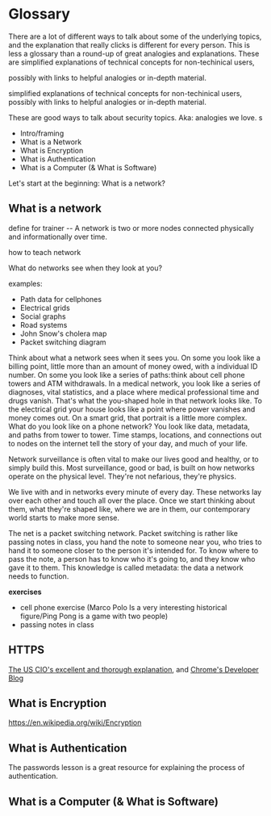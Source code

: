 # Glossary

There are a lot of different ways to talk about some of the underlying topics, and the explanation that really clicks is different for every person. This is less a glossary than a round-up of great analogies and explanations. These are simplified explanations of technical concepts for non-techinical users, 

possibly with links to helpful analogies or in-depth material.

simplified explanations of technical concepts for non-techinical users, possibly with links to helpful analogies or in-depth material.

These are good ways to talk about security topics. Aka: analogies we love.
s

+ Intro/framing
+ What is a Network
+ What is Encryption
+ What is Authentication
+ What is a Computer (& What is Software)



Let's start at the beginning: What is a network?

## What is a network

define for trainer -- A network is two or more nodes connected physically and informationally over time.

how to teach network

What do networks see when they look at you?

examples:
* Path data for cellphones
* Electrical grids
* Social graphs
* Road systems
* John Snow's cholera map
* Packet switching diagram

Think about what a network sees when it sees you. On some you look like a billing point, little more than an amount of money owed, with a individual ID number. On some you look like a series of paths: think about cell phone towers and ATM withdrawals. In a medical network, you look like a series of diagnoses, vital statistics, and a place where medical professional time and drugs vanish. That's what the you-shaped hole in that network looks like. To the electrical grid your house looks like a point where power vanishes and money comes out. On a smart grid, that portrait is a little more complex. What do you look like on a phone network? You look like data, metadata, and paths from tower to tower. Time stamps, locations, and connections out to nodes on the internet tell the story of your day, and much of your life.

Network surveillance is often vital to make our lives good and healthy, or to simply build this. Most surveillance, good or bad, is built on how networks operate on the physical level. They're not nefarious, they're physics.

We live with and in networks every minute of every day. These networks lay over each other and touch all over the place. Once we start thinking about them, what they're shaped like, where we are in them, our contemporary world starts to make more sense.

The net is a packet switching network. Packet switching is rather like passing notes in class, you hand the note to someone near you, who tries to hand it to someone closer to the person it's intended for. To know where to pass the note, a person has to know who it's going to, and they know who gave it to them. This knowledge is called metadata: the data a network needs to function.

**exercises**
+ cell phone exercise (Marco Polo Is a very interesting historical figure/Ping Pong is a game with two people)
+ passing notes in class

## HTTPS

[The US CIO's excellent and thorough explanation](https://https.cio.gov/everything/), and [Chrome's Developer Blog](https://developers.google.com/web/fundamentals/security/encrypt-in-transit/why-https)




## What is Encryption

https://en.wikipedia.org/wiki/Encryption

## What is Authentication

The passwords lesson is a great resource for explaining the process of authentication.




## What is a Computer (& What is Software)
